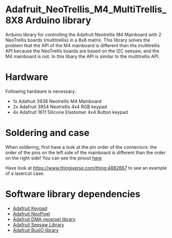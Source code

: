 # Adafruit_NeoTrellis_M4_MultiTrellis_8X8 Arduino library
Arduino library for controlling the Adafruit Neotrellis M4 Mainboard with 2 NeoTrellis boards (multitrellis) in a 8x8 matrix. This library solves the problem that the API of the M4 mainboard is different than the multitrellis API because the NeoTrellis boards are based on the I2C seesaw, and the M4 mainboard is not. In this libary the API is similar to the multitrellis API. 

# Hardware
Following hardware is necessary:
- 1x Adafruit 3938 Neotrellis M4 Mainboard
- 2x Adafruit 3954 Neotrellis 4x4 RGB keypad
- 4x Adafruit 1611 Silicone Elastomer 4x4 Button keypad

# Soldering and case
When soldering, first have a look at the pin order of the connectors: the order of the pins on the left side of the mainboard is different than the order on the right side!
You can see the pinout [here](https://cdn-learn.adafruit.com/assets/assets/000/064/887/original/adafruit_products_fab.png?1541024062)

Have look at https://www.thingiverse.com/thing:4882667 to see an example of a lasercut case.

# Software library dependencies
- [Adafruit Keypad](https://github.com/adafruit/Adafruit_Keypad)
- [Adafruit NeoPixel](https://github.com/adafruit/Adafruit_NeoPixel)
- [Adafruit DMA neopixel library](https://github.com/adafruit/Adafruit_NeoPixel_ZeroDMA)
- [Adafruit Seesaw Library](https://github.com/adafruit/Adafruit_Seesaw)
- [Adafruit BusIO library](https://github.com/adafruit/Adafruit_BusIO)
